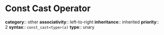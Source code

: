 # Const Cast Operator

**category**:: other
**associativity**:: left-to-right
**inheritance**:: inherited
**priority**:: 2
**syntax**:: `const_cast<type>(a)`
**type**:: unary
